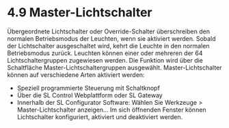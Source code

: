 # 4.9 Master-Lichtschalter

Übergeordnete Lichtschalter oder Override-Schalter überschreiben den normalen Betriebsmodus der Leuchten, wenn sie aktiviert werden. Sobald der Lichtschalter ausgeschaltet wird, kehrt die Leuchte in den normalen Betriebsmodus zurück.
Leuchten können einer oder mehreren der 64 Lichtschaltergruppen zugewiesen werden. Die Funktion wird über die Schaltfläche Master-Lichtschaltergruppen ausgewählt.
Master-Lichtschalter können auf verschiedene Arten aktiviert werden:

- Speziell programmierte Steuerung mit Schaltknopf
- Über die SL Control Webplattform oder SL Gateway
- Innerhalb der SL Configurator Software: Wählen Sie Werkzeuge > Master-Lichtschalter anzeigen... Im sich öffnenden Fenster können Lichtschalter konfiguriert, aktiviert und deaktiviert werden. 
